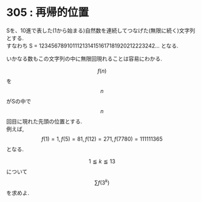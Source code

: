 # 305 : 再帰的位置

Sを、10進で表した(1から始まる)自然数を連続してつなげた(無限に続く)文字列とする.\
すなわち S = 1234567891011121314151617181920212223242... となる.

いかなる数もこの文字列の中に無限回現れることは容易にわかる.

$$f(n)$$を$$n$$がSの中で$$n$$回目に現れた先頭の位置とする.\
例えば,$$f(1)=1, f(5)=81, f(12)=271, f(7780)=111111365$$となる.

$$1 ≦ k ≦ 13$$について$$\sum f(3^k)$$を求めよ.
